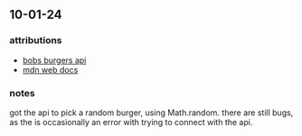 ## 10-01-24

### attributions

- [bobs burgers api](https://www.bobsburgersapi.com/documentation#burger-of-the-day)
- [mdn web docs](https://developer.mozilla.org/en-US/docs/Web/JavaScript/Reference/Global_Objects/Math/random)

### notes

got the api to pick a random burger, using Math.random. there are still bugs, as the is occasionally an error with trying to connect with the api.
